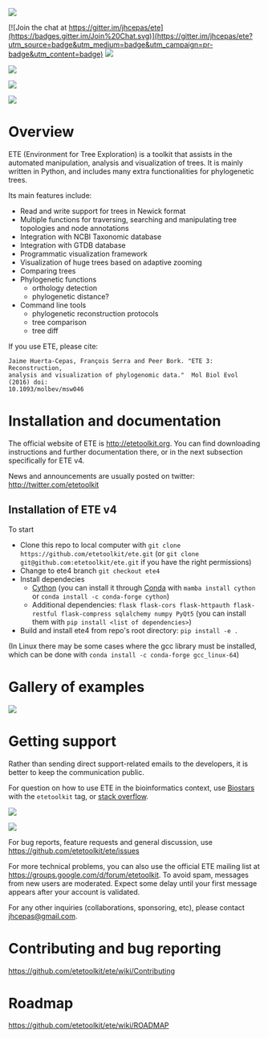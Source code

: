 [![](https://travis-ci.org/etetoolkit/ete.svg?branch=ete4)](https://travis-ci.org/etetoolkit/ete)

[![Join the chat at https://gitter.im/jhcepas/ete](https://badges.gitter.im/Join%20Chat.svg)](https://gitter.im/jhcepas/ete?utm_source=badge&utm_medium=badge&utm_campaign=pr-badge&utm_content=badge)
![](https://coveralls.io/repos/jhcepas/ete/badge.png)

[![](http://img.shields.io/badge/stackoverflow-etetoolkit-blue.svg)](https://stackoverflow.com/questions/tagged/etetoolkit+or+ete4)

[![](http://img.shields.io/badge/biostars-etetoolkit-purple.svg)](https://www.biostars.org/t/etetoolkit,ete,ete2,ete3,ete4/)

[![](https://img.shields.io/badge/Contributor%20Covenant-2.0-4baaaa.svg)](CODE_OF_CONDUCT.md)


# Overview

ETE (Environment for Tree Exploration) is a toolkit that assists in
the automated manipulation, analysis and visualization of trees. It is
mainly written in Python, and includes many extra functionalities for
phylogenetic trees.

Its main features include:

- Read and write support for trees in Newick format
- Multiple functions for traversing, searching and manipulating tree topologies and node annotations
- Integration with NCBI Taxonomic database
- Integration with GTDB database
- Programmatic visualization framework
- Visualization of huge trees based on adaptive zooming
- Comparing trees
- Phylogenetic functions
  - orthology detection
  - phylogenetic distance?
- Command line tools
  - phylogenetic reconstruction protocols
  - tree comparison
  - tree diff

If you use ETE, please cite:

    Jaime Huerta-Cepas, François Serra and Peer Bork. "ETE 3: Reconstruction,
    analysis and visualization of phylogenomic data."  Mol Biol Evol (2016) doi:
    10.1093/molbev/msw046


# Installation and documentation

The official website of ETE is http://etetoolkit.org. You can find
downloading instructions and further documentation there, or in the
next subsection specifically for ETE v4.

News and announcements are usually posted on twitter:
http://twitter.com/etetoolkit


## Installation of ETE v4

To start
- Clone this repo to local computer with `git clone
  https://github.com/etetoolkit/ete.git` (or `git clone
  git@github.com:etetoolkit/ete.git` if you have the right
  permissions)
- Change to ete4 branch `git checkout ete4`
- Install dependecies
  - [Cython](https://cython.org/) (you can install it through
    [Conda](https://conda.io/) with `mamba install cython` or `conda
    install -c conda-forge cython`)
  - Additional dependencies: `flask flask-cors flask-httpauth
    flask-restful flask-compress sqlalchemy numpy PyQt5` (you can
    install them with `pip install <list of dependencies>`)
- Build and install ete4 from repo's root directory: `pip install -e .`

(In Linux there may be some cases where the gcc library must be
installed, which can be done with `conda install -c conda-forge
gcc_linux-64`)


# Gallery of examples

![](https://raw.githubusercontent.com/jhcepas/ete/master/sdoc/gallery.png)


# Getting support

Rather than sending direct support-related emails to the developers,
it is better to keep the communication public.

For question on how to use ETE in the bioinformatics context, use
[Biostars](http://biostars.org) with the `etetoolkit` tag, or [stack
overflow](https://stackoverflow.com/questions/tagged/etetoolkit+or+ete4).

[![](http://img.shields.io/badge/stackoverflow-etetoolkit-blue.svg)](https://stackoverflow.com/questions/tagged/etetoolkit+or+ete3)

[![](http://img.shields.io/badge/biostars-etetoolkit-purple.svg)](https://www.biostars.org/post/search/?query=etetoolkit+or+ete+or+ete2+or+ete3+or+ete4)

For bug reports, feature requests and general discussion, use
https://github.com/etetoolkit/ete/issues

For more technical problems, you can also use the official ETE mailing
list at https://groups.google.com/d/forum/etetoolkit. To avoid spam,
messages from new users are moderated. Expect some delay until your
first message appears after your account is validated.

For any other inquiries (collaborations, sponsoring, etc), please
contact jhcepas@gmail.com.


# Contributing and bug reporting

https://github.com/etetoolkit/ete/wiki/Contributing


# Roadmap

https://github.com/etetoolkit/ete/wiki/ROADMAP

